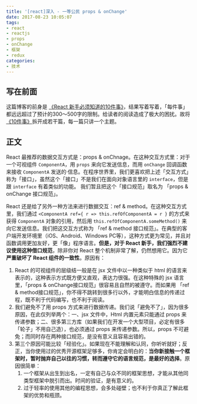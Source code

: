 ```yaml
---
title: '[react]深入 - 一等公民 props & onChange'
date: 2017-08-23 10:05:07
tags:
- react
- reactjs
- props
- onChange
- 框架
- redux
categories:
- 技术
---
```


## 写在前面

这篇博客的前身是 [《React 新手必须知道的10件事》][react_block_list]，结果写着写着，「每件事」都远远超过了预计的300～500字的限制。给读者的阅读造成了极大的困扰。故将[《10件事》][react_block_list]拆开成若干篇，每一篇只讲一个主题。


## 正文

React 最推荐的数据交互方式是：props & onChnage。在这种交互方式里：对于一个可视组件 `ComponentA`，用 `props` 来向它发送信息，而用 `onChange` 回调函数来接收 `ComponentA` 发送的·信息。在程序世界里，我们更喜欢把上述「交互方式」称为「接口」，虽然这个「接口」不是我们在面向对象语言里的 `interface`，但是跟 `interface` 有着类似的功能。 我们暂且把这个「接口规范」取名为 「props & onChange 接口规范」。

React 还是给了另外一种方法来进行数据交互：ref & method。在这种交互方式里，我们通过 `<ComponentA ref={ r => this.refOfComponentA = r }` 的方式来获得 `ComponentA` 对象的引用，然后用 `this.refOfComponentA.someMethod()` 来向它发送信息。我们把这交互方式称为 「ref & method 接口规范」。在典型的客户端开发环境里（iOS、Android、Windows PC等），这种方式更为常见，并且对函数调用更加友好，更「像」程序语言。**但是，对于 React 新手，我们强烈不建议使用这种借口规范**，除非你对 React 整个机制非常了解，仍然想用它。因为它**严重破坏了 React 组件的一致性**。原因有：
1. React 的可视组件的层级结一般是在 jsx 文件中以一种类似于 html 的语言来表示的，这种表示方式既方便又直观，表达力很强。在这种特殊的 jsx 语言里，「props & onChange接口规范」很容易且自然的被遵守。而如果用 「ref & method接口规范」，你不得不跳转到很多行以外，才能明白信息的传递过程，既不利于代码编写，也不利于阅读。
2. 我们避免不了用 props 方式来进行数据传递。我们说「避免不了」，因为很多原因，在此仅列举两个：一、jsx 文件中，Html 内置元素只能通过 props 来传递参数；二、很多第三方库（如果我们在开发一个大型项目，必定有很多「轮子」不用自己造），也必须通过 props 来传递参数。所以，props 不可避免；而同时存在两种接口规范，是没有意义且容易出错的。
3. 第三个原因可能比较「经验化」。如果现在不能理解和认同，你听听就好；反正，当你使用过的优秀开源框架足够多，你肯定会明白的：**当你新接触一个框架时，暂时抛弃自己以往的习惯，转而遵守它的语言规范，是最好的选择**。原因很简单：
    1. 一个框架从出生到出名，一定有自己与众不同的框架思想，才能从其他同类型框架中脱引而出。时间的验证，是有意义的。
    2. 过于轻率的使用其他的编程思想，会多处碰壁；也不利于你真正了解此框架的优势和瓶颈。


[react_block_list]: https://blog.bookbook.in/2017/08/08/%E6%8A%80%E6%9C%AF/react-React-%E6%96%B0%E6%89%8B%E5%BF%85%E9%A1%BB%E7%9F%A5%E9%81%93%E7%9A%8410%E4%BB%B6%E4%BA%8B/ "React 新手必须知道的10件事"
